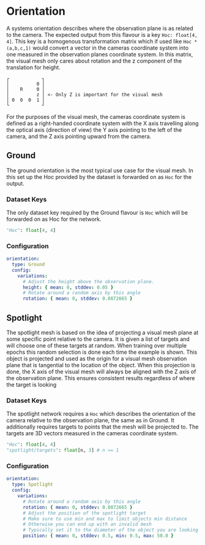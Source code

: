 # Orientation
A systems orientation describes where the observation plane is as related to the camera.
The expected output from this flavour is a key `Hoc: float[4, 4]`.
This key is a homogenous transformation matrix which if used like `Hoc * (a,b,c,1)` would convert a vector in the cameras coordinate system into one measured in the observation planes coordinate system.
In this matrix, the visual mesh only cares about rotation and the z component of the translation for height.
```
┌            ┐
│          0 │
│    R     0 │
│          z │ <- Only Z is important for the visual mesh
│ 0  0  0  1 │
└            ┘
```

For the purposes of the visual mesh, the cameras coordinate system is defined as a right-handed coordinate system with the X axis travelling along the optical axis (direction of view) the Y axis pointing to the left of the camera, and the Z axis pointing upward from the camera.

## Ground
The ground orientation is the most typical use case for the visual mesh.
In this set up the Hoc provided by the dataset is forwarded on as `Hoc` for the output.

### Dataset Keys
The only dataset key required by the Ground flavour is `Hoc` which will be forwarded on as Hoc for the network.
```python
"Hoc": float[4, 4]
```

### Configuration
```yaml
orientation:
  type: Ground
  config:
    variations:
      # Adjust the height above the observation plane.
      height: { mean: 0, stddev: 0.05 }
      # Rotate around a random axis by this angle
      rotation: { mean: 0, stddev: 0.0872665 }
```

## Spotlight
The spotlight mesh is based on the idea of projecting a visual mesh plane at some specific point relative to the camera.
It is given a list of targets and will choose one of these targets at random.
When training over multiple epochs this random selection is done each time the example is shown.
This object is projected and used as the origin for a visual mesh observation plane that is tangential to the location of the object.
When this projection is done, the X axis of the visual mesh will always be aligned with the Z axis of the observation plane.
This ensures consistent results regardless of where the target is looking

### Dataset Keys
The spotlight network requires a `Hoc` which describes the orientation of the camera relative to the observation plane, the same as in Ground.
It additionally requires targets to points that the mesh will be projected to.
The targets are 3D vectors measured in the cameras coordinate system.
```python
"Hoc": float[4, 4]
"spotlight/targets": float[n, 3] # n >= 1
```

### Configuration
```yaml
orientation:
  type: Spotlight
  config:
    variations:
      # Rotate around a random axis by this angle
      rotation: { mean: 0, stddev: 0.0872665 }
      # Adjust the position of the spotlight target
      # Make sure to use min and max to limit objects min distance
      # Otherwise you can end up with an invalid mesh
      # Typically set it to the diameter of the object you are looking for
      position: { mean: 0, stddev: 0.5, min: 0.5, max: 50.0 }
```
